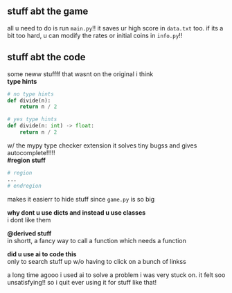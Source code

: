 ## stuff abt the game
all u need to do is run `main.py`!! it saves ur high score in `data.txt` too. if its a bit too hard, u can modify the rates or initial coins in `info.py`!!

## stuff abt the code
some neww stuffff that wasnt on the original i think  
**type hints**  
```py
# no type hints
def divide(n):
    return n / 2

# yes type hints
def divide(n: int) -> float:
    return n / 2
```  
w/ the mypy type checker extension it solves tiny bugss and gives autocomplete!!!!!  
**#region stuff**  
```py
# region
...
# endregion
```
makes it easierr to hide stuff since `game.py` is so big

**why dont u use dicts and instead u use classes**  
i dont like them

**@derived stuff**  
in shortt, a fancy way to call a function which needs a function

**did u use ai to code this**  
only to search stuff up w/o having to click on a bunch of linkss  

a long time agooo i used ai to solve a problem i was very stuck on. it felt soo unsatisfying!! so i quit ever using it for stuff like that!